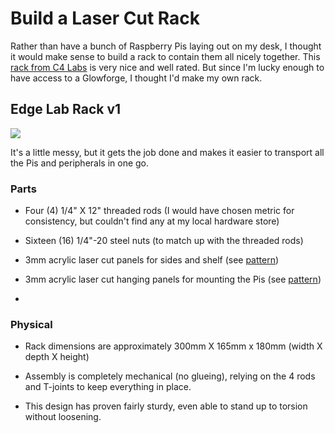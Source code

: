 # Build a Laser Cut Rack

Rather than have a bunch of Raspberry Pis laying out on my desk, I thought it would make sense to build a rack to contain them all nicely together. This [rack from C4 Labs](https://www.amazon.com/Cloudlet-CASE-Raspberry-Computers-Compatible/dp/B0844YSJWB) is very nice and well rated. But since I'm lucky enough to have access to a Glowforge, I thought I'd make my own rack.

## Edge Lab Rack v1

![](../assets/77aefc678d74e44ff2725c7e89fbab1636694913.png)

It's a little messy, but it gets the job done and makes it easier to transport all the Pis and peripherals in one go.

### Parts

- Four (4) 1/4" X 12" threaded rods (I would have chosen metric for consistency, but couldn't find any at my local hardware store)

- Sixteen (16) 1/4"-20 steel nuts (to match up with the threaded rods)

- 3mm acrylic laser cut panels for sides and shelf (see [pattern](edge-lab-rack.svg))

- 3mm acrylic laser cut hanging panels for mounting the Pis (see [pattern](edge-lab-rack.svg))

- 

### Physical

- Rack dimensions are approximately 300mm X 165mm x 180mm (width X depth X height)

- Assembly is completely mechanical (no glueing), relying on the 4 rods and T-joints to keep everything in place. 

- This design has proven fairly sturdy, even able to stand up to torsion without loosening.
